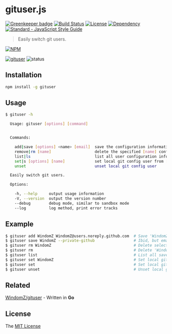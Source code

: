 # gituser.js

[![Greenkeeper badge](https://badges.greenkeeper.io/WindomZ/gituser.js.svg)](https://greenkeeper.io/)
[![Build Status](https://travis-ci.org/WindomZ/gituser.js.svg?branch=master)](https://travis-ci.org/WindomZ/gituser.js)
[![License](https://img.shields.io/badge/license-MIT-green.svg)](https://opensource.org/licenses/MIT)
[![Dependency](https://david-dm.org/WindomZ/gituser.js.svg)](https://david-dm.org/WindomZ/gituser.js)
[![Standard - JavaScript Style Guide](https://img.shields.io/badge/code_style-standard-brightgreen.svg)](https://standardjs.com/)

> Easily switch git users.

[![NPM](https://nodei.co/npm/gituser.png)](https://nodei.co/npm/gituser/)

[![gituser](https://img.shields.io/npm/v/gituser.svg)](https://www.npmjs.com/package/gituser)
![status](https://img.shields.io/badge/status-stable-green.svg)

## Installation

```bash
npm install -g gituser
```

## Usage

```bash
$ gituser -h

  Usage: gituser [options] [command]


  Commands:

    add|save [options] <name> [email]  save the configuration information
    remove|rm [name]                   delete the specified [name] configuration information
    list|ls                            list all user configuration information
    set|s [options] [name]             set local git config user from [name] configuration information
    unset                              unset local git config user

  Easily switch git users.

  Options:

    -h, --help     output usage information
    -V, --version  output the version number
    --debug        debug mode, similar to sandbox mode
    --log          log method, print error tracks
```

## Example

```bash
$ gituser add WindomZ WindomZ@users.noreply.github.com  # Save 'WindomZ' into configuration file
$ gituser save WindomZ --private-github                 # Ibid, but email is GitHub privacy address
$ gituser rm WindomZ                                    # Delete selected from configuration file
$ gituser rm                                            # Delete 'WindomZ' from configuration file
$ gituser list                                          # List all saved users
$ gituser set WindomZ                                   # Set local git user and email
$ gituser set                                           # Set local git selected user and email
$ gituser unset                                         # Unset local git user and email
```

## Related

[WindomZ/gituser](https://github.com/WindomZ/gituser) - Written in **Go**

## License

The [MIT License](https://github.com/WindomZ/gituser.js/blob/master/LICENSE)
